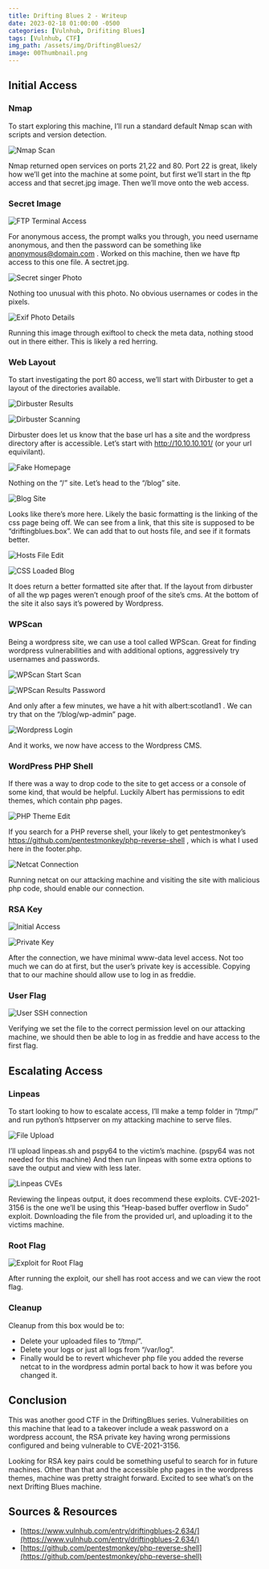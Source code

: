```yaml
---
title: Drifting Blues 2 - Writeup
date: 2023-02-18 01:00:00 -0500
categories: [Vulnhub, Drifiting Blues]
tags: [Vulnhub, CTF]
img_path: /assets/img/DriftingBlues2/
image: 00Thumbnail.png
---
```


## Initial Access

### Nmap

To start exploring this machine, I’ll run a standard default Nmap scan with scripts and version detection.

![Nmap Scan](0NmapScan.png)

Nmap returned open services on ports 21,22 and 80. Port 22 is great, likely how we’ll get into the machine at some point, but first we’ll start in the ftp access and that secret.jpg image. Then we’ll move onto the web access.

### Secret Image

![FTP Terminal Access](01FTPFile.png)

For anonymous access, the prompt walks you through, you need username anonymous, and then the password can be something like anonymous@domain.com .  Worked on this machine, then we have ftp access to this one file.  A sectret.jpg.

![Secret singer Photo](02Secretdotjpg.png)

Nothing too unusual with this photo. No obvious usernames or codes in the pixels.

![Exif Photo Details](03SecretdotjpgExfil.png)

Running this image through exiftool to check the meta data, nothing stood out in there either.  This is likely a red herring. 

### Web Layout

To start investigating the port 80 access, we’ll start with Dirbuster to get a layout of the directories available.

![Dirbuster Results](04DirbusterResults.png)

![Dirbuster Scanning](05DirbusterScanning.png)

Dirbuster does let us know that the base url has a site and the wordpress directory after is accessible. Let’s start with http://10.10.10.101/  (or your url equivilant).

![Fake Homepage](06Homepage.png)

Nothing on the “/” site. Let’s head to the “/blog” site.

![Blog Site](07PageBlog2.png)

Looks like there’s more here.  Likely the basic formatting is the linking of the css page being off.  We can see from a link, that this site is supposed to be “driftingblues.box”. We can add that to out hosts file, and see if it formats better.

![Hosts File Edit](08Hosts.png)

![CSS Loaded Blog](08BottomPageBlog.png)

It does return a better formatted site after that.  If the layout from dirbuster of all the wp pages weren’t enough proof of the site’s cms. At the bottom of the site it also says it’s powered by Wordpress. 

### WPScan

Being a wordpress site, we can use a tool called WPScan.  Great for finding wordpress vulnerabilities and with additional options, aggressively try usernames and passwords.

![WPScan Start Scan](09WPScanStart.png)

![WPScan Results Password](10WPScanPassword.png)

And only after a few minutes, we have a hit with albert:scotland1 .  We can try that on the “/blog/wp-admin” page.

![Wordpress Login](11WPLogin.png)

And it works, we now have access to the Wordpress CMS.

### WordPress PHP Shell

If there was a way to drop code to the site to get access or a console of some kind, that would be helpful. Luckily Albert has permissions to edit themes, which contain php pages.

![PHP Theme Edit](12PhpThemePage.png)

If you search for a PHP reverse shell, your likely to get pentestmonkey’s https://github.com/pentestmonkey/php-reverse-shell , which is what I used here in the footer.php.

![Netcat Connection](13NetcatReverse.png)

Running netcat on our attacking machine and visiting the site with malicious php code, should enable our connection.

### RSA Key

![Initial Access](14InitialAccess.png)

![Private Key](15CatPrivateKey.png)

After the connection, we have minimal www-data level access. Not too much we can do at first, but the user’s private key is accessible.  Copying that to our machine should allow use to log in as freddie.

### User Flag

![User SSH connection](16UserSSHaccess.png)

Verifying we set the file to the correct permission level on our attacking machine, we should then be able to log in as freddie and have access to the first flag.

## Escalating Access

### Linpeas

To start looking to how to escalate access, I’ll make a temp folder in “/tmp/” and run python’s httpserver on my attacking machine to serve files.

![File Upload](17UploadFiles.png)

I’ll upload linpeas.sh and pspy64 to the victim’s machine. (pspy64 was not needed for this machine) And then run linpeas with some extra options to save the output and view with less later.

![Linpeas CVEs](18CVEsLinpeas.png)

Reviewing the linpeas output, it does recommend these exploits. CVE-2021-3156 is the one we’ll be using this “Heap-based buffer overflow in Sudo” exploit.  Downloading the file from the provided url, and uploading it to the victims machine.

### Root Flag

![Exploit for Root Flag](19ExploitRootFlag.png)

After running the exploit, our shell has root access and we can view the root flag.

### Cleanup

Cleanup from this box would be to: 

 - Delete your uploaded files to “/tmp/”. 
 - Delete your logs or just all logs from “/var/log”.  
 - Finally would be to revert whichever php file you added the reverse netcat to in the wordpress admin portal back to how it was before you changed it.

## Conclusion

This was another good CTF in the DriftingBlues series.  Vulnerabilities on this machine that lead to a takeover include a weak password on a wordpress account, the RSA private key having wrong permissions configured and being vulnerable to CVE-2021-3156. 

Looking for RSA key pairs could be something useful to search for in future machines. Other than that and the accessible php pages in the wordpress themes, machine was pretty straight forward. Excited to see what’s on the next Drifting Blues machine.

## Sources & Resources


- [https://www.vulnhub.com/entry/driftingblues-2,634/](https://www.vulnhub.com/entry/driftingblues-2,634/)
- [https://github.com/pentestmonkey/php-reverse-shell](https://github.com/pentestmonkey/php-reverse-shell)

